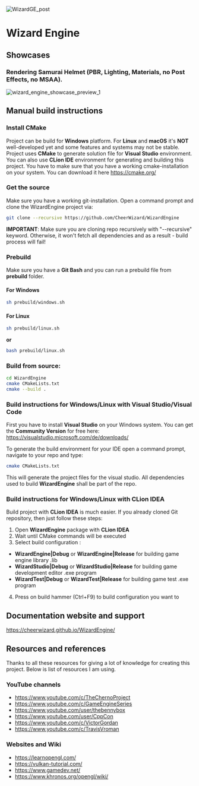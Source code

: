 ![WizardGE_post](https://user-images.githubusercontent.com/37471793/159553487-0ee2a6bb-04d0-4c68-b0bb-bab22804a3ca.png) 
# Wizard Engine

## Showcases

### Rendering Samurai Helmet (PBR, Lighting, Materials, no Post Effects, no MSAA).
![wizard_engine_showcase_preview_1](https://user-images.githubusercontent.com/37471793/205491367-1858ca4d-78f9-415d-a8d2-e15b8751f06f.png)

## Manual build instructions

### Install CMake
Project can be build for **Windows** platform.
For **Linux** and **macOS** it's **NOT** well-developed yet and some features and systems may not be stable.  
Project uses **CMake** to generate solution file for **Visual Studio** environment. 
You can also use **CLion IDE** environment for generating and building this project.
You have to make sure that you have a working cmake-installation on your system. 
You can download it here https://cmake.org/

### Get the source
Make sure you have a working git-installation. Open a command prompt and clone the WizardEngine project via:
```bash
git clone --recursive https://github.com/CheerWizard/WizardEngine
```
**IMPORTANT**: Make sure you are cloning repo recursively with "--recursive" keyword. 
Otherwise, it won't fetch all dependencies and as a result - build process will fail!

### Prebuild
Make sure you have a **Git Bash** and you can run a prebuild file from **prebuild** folder. 
#### For Windows 
```bash
sh prebuild/windows.sh
```
#### For Linux
```bash
sh prebuild/linux.sh
```
**or**
```bash
bash prebuild/linux.sh
```
### Build from source:
```bash
cd WizardEngine
cmake CMakeLists.txt 
cmake --build .
```

### Build instructions for Windows/Linux with Visual Studio/Visual Code

First you have to install **Visual Studio** on your Windows system. You can get the **Community Version** 
for free here: https://visualstudio.microsoft.com/de/downloads/

To generate the build environment for your IDE open a command prompt, navigate to your repo and type:
```bash
cmake CMakeLists.txt
```
This will generate the project files for the visual studio. 
All dependencies used to build **WizardEngine** shall be part of the repo.

### Build instructions for Windows/Linux with CLion IDEA
Build project with **CLion IDEA** is much easier. If you already cloned Git repository, then just follow these steps:
1. Open **WizardEngine** package with **CLion IDEA** 
2. Wait until CMake commands will be executed
3. Select build configuration :
- **WizardEngine|Debug** or **WizardEngine|Release** for building game engine library .lib
- **WizardStudio|Debug** or **WizardStudio|Release** for building game development editor .exe program
- **WizardTest|Debug** or **WizardTest|Release** for building game test .exe program
4. Press on build hammer (Ctrl+F9) to build configuration you want to 

## Documentation website and support
https://cheerwizard.github.io/WizardEngine/

## Resources and references
Thanks to all these resources for giving a lot of knowledge for creating this project.
Below is list of resources I am using.
### YouTube channels
- https://www.youtube.com/c/TheChernoProject
- https://www.youtube.com/c/GameEngineSeries
- https://www.youtube.com/user/thebennybox
- https://www.youtube.com/user/CppCon
- https://www.youtube.com/c/VictorGordan
- https://www.youtube.com/c/TravisVroman
### Websites and Wiki
- https://learnopengl.com/
- https://vulkan-tutorial.com/
- https://www.gamedev.net/
- https://www.khronos.org/opengl/wiki/
